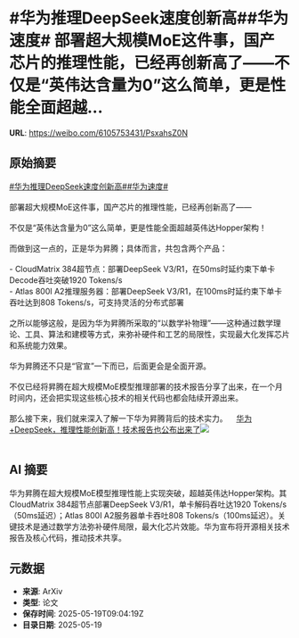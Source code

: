 # #华为推理DeepSeek速度创新高##华为速度# 部署超大规模MoE这件事，国产芯片的推理性能，已经再创新高了——不仅是“英伟达含量为0”这么简单，更是性能全面超越...

**URL**: https://weibo.com/6105753431/PsxahsZ0N

## 原始摘要

<a href="https://m.weibo.cn/search?containerid=231522type%3D1%26t%3D10%26q%3D%23%E5%8D%8E%E4%B8%BA%E6%8E%A8%E7%90%86DeepSeek%E9%80%9F%E5%BA%A6%E5%88%9B%E6%96%B0%E9%AB%98%23&amp;extparam=%23%E5%8D%8E%E4%B8%BA%E6%8E%A8%E7%90%86DeepSeek%E9%80%9F%E5%BA%A6%E5%88%9B%E6%96%B0%E9%AB%98%23" data-hide=""><span class="surl-text">#华为推理DeepSeek速度创新高#</span></a><a href="https://m.weibo.cn/search?containerid=231522type%3D1%26t%3D10%26q%3D%23%E5%8D%8E%E4%B8%BA%E9%80%9F%E5%BA%A6%23" data-hide=""><span class="surl-text">#华为速度#</span></a> <br><br>部署超大规模MoE这件事，国产芯片的推理性能，已经再创新高了——<br><br>不仅是“英伟达含量为0”这么简单，更是性能全面超越英伟达Hopper架构！<br><br>而做到这一点的，正是华为昇腾；具体而言，共包含两个产品：<br><br>- CloudMatrix 384超节点：部署DeepSeek V3/R1，在50ms时延约束下单卡Decode吞吐突破1920 Tokens/s<br>- Atlas 800I A2推理服务器：部署DeepSeek V3/R1，在100ms时延约束下单卡吞吐达到808 Tokens/s，可支持灵活的分布式部署<br><br>之所以能够这般，是因为华为昇腾所采取的“以数学补物理”——这种通过数学理论、工具、算法和建模等方式，来弥补硬件和工艺的局限性，实现最大化发挥芯片和系统能力效果。<br><br>华为昇腾还不只是“官宣”一下而已，后面更会是全面开源。<br><br>不仅已经将昇腾在超大规模MoE模型推理部署的技术报告分享了出来，在一个月时间内，还会把实现这些核心技术的相关代码也都会陆续开源出来。<br><br>那么接下来，我们就来深入了解一下华为昇腾背后的技术实力。<a href="https://weibo.cn/sinaurl?u=https%3A%2F%2Fmp.weixin.qq.com%2Fs%2FUzXNIFesgBcMtfetgp2Y7Q" data-hide=""><span class="url-icon"><img style="width: 1rem;height: 1rem" src="https://h5.sinaimg.cn/upload/2015/09/25/3/timeline_card_small_web_default.png" referrerpolicy="no-referrer"></span><span class="surl-text">华为+DeepSeek，推理性能创新高！技术报告也公布出来了</span></a><img style="" src="https://tvax1.sinaimg.cn/large/006Fd7o3ly1i1kqhf0vqej30u00gn4hm.jpg" referrerpolicy="no-referrer"><br><br>

## AI 摘要

华为昇腾在超大规模MoE模型推理性能上实现突破，超越英伟达Hopper架构。其CloudMatrix 384超节点部署DeepSeek V3/R1，单卡解码吞吐达1920 Tokens/s（50ms延迟）；Atlas 800I A2服务器单卡吞吐808 Tokens/s（100ms延迟）。关键技术是通过数学方法弥补硬件局限，最大化芯片效能。华为宣布将开源相关技术报告及核心代码，推动技术共享。

## 元数据

- **来源**: ArXiv
- **类型**: 论文
- **保存时间**: 2025-05-19T09:04:19Z
- **目录日期**: 2025-05-19
